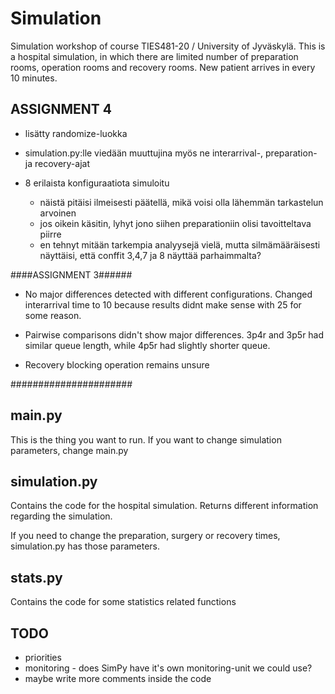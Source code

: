 # Simulation
Simulation workshop of course TIES481-20 / University of Jyväskylä. This is a 
hospital simulation, in which there are limited number of preparation rooms, 
operation rooms and recovery rooms. New patient arrives in every 10 minutes. 


## ASSIGNMENT 4

- lisätty randomize-luokka
- simulation.py:lle viedään muuttujina myös ne interarrival-, preparation- ja recovery-ajat

- 8 erilaista konfiguraatiota simuloitu
    - näistä pitäisi ilmeisesti päätellä, mikä voisi olla lähemmän tarkastelun arvoinen
    - jos oikein käsitin, lyhyt jono siihen preparationiin olisi tavoitteltava piirre
    - en tehnyt mitään tarkempia analyysejä vielä, mutta silmämääräisesti näyttäisi, että 
    conffit 3,4,7 ja 8 näyttää parhaimmalta?
    
    

####ASSIGNMENT 3######

- No major differences detected with different configurations. Changed interarrival time to 10 because results didnt make sense with 25 for some reason.

- Pairwise comparisons didn't show major differences. 3p4r and 3p5r had similar queue length, while 4p5r had slightly shorter queue.

- Recovery blocking operation remains unsure

######################

## main.py
This is the thing you want to run. If you want to change simulation parameters,
change main.py

## simulation.py
Contains the code for the hospital simulation. Returns different information 
regarding the simulation.

If you need to change the preparation, surgery or recovery times, simulation.py 
has those parameters.

## stats.py
Contains the code for some statistics related functions

## TODO

- priorities
- monitoring - does SimPy have it's own monitoring-unit we could use?
- maybe write more comments inside the code

